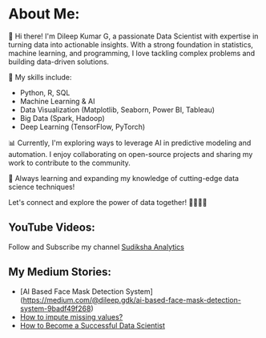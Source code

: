 # About Me:
👋 Hi there! I'm Dileep Kumar G, a passionate Data Scientist with expertise in turning data into actionable insights. With a strong foundation in statistics, machine learning, and programming, I love tackling complex problems and building data-driven solutions.

🚀 My skills include:

- Python, R, SQL
- Machine Learning & AI
- Data Visualization (Matplotlib, Seaborn, Power BI, Tableau)
- Big Data (Spark, Hadoop)
- Deep Learning (TensorFlow, PyTorch)

📊 Currently, I'm exploring ways to leverage AI in predictive modeling and automation. I enjoy collaborating on open-source projects and sharing my work to contribute to the community.

🌱 Always learning and expanding my knowledge of cutting-edge data science techniques!

Let's connect and explore the power of data together! 👨‍💻👩‍💻

## YouTube Videos:
Follow and Subscribe my channel [Sudiksha Analytics](https://www.youtube.com/channel/UC4dkBQ0kGQdrQox26Cu2B6Q)

## My Medium Stories:

- [AI Based Face Mask Detection System] (https://medium.com/@dileep.gdk/ai-based-face-mask-detection-system-9badf49f268)
- [How to impute missing values?](https://medium.com/@dileep.gdk/how-to-impute-missing-values-28a84215f16d)
- [How to Become a Successful Data Scientist](https://medium.com/@dileep.gdk/how-to-become-a-successful-data-scientist-in-2020-ee09459e1c9d)
